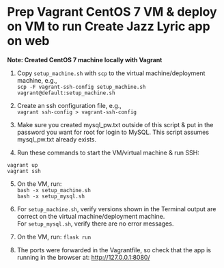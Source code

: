# Prep Vagrant CentOS 7 VM & deploy on VM to run Create Jazz Lyric app on web

**Note: Created CentOS 7 machine locally with Vagrant**

1. Copy `setup_machine.sh` with `scp` to the virtual machine/deployment machine, e.g.,<br>
  `scp -F vagrant-ssh-config setup_machine.sh vagrant@default:setup_machine.sh`

2. Create an ssh configuration file, e.g.,<br>
  `vagrant ssh-config > vagrant-ssh-config`

3. Make sure you created mysql_pw.txt outside of this script & put in the password you want for root for login to MySQL. This script assumes mysql_pw.txt already exists.

4. Run these commands to start the VM/virtual machine & run SSH:<br>

  ```
  vagrant up
  vagrant ssh
  ```

5. On the VM, run:<br>
  `bash -x setup_machine.sh`<br>
  `bash -x setup_mysql.sh`

6. For `setup_machine.sh`, verify versions shown in the Terminal output are correct on the virtual machine/deployment machine.<br>
  For `setup_mysql.sh`, verify there are no error messages.

7. On the VM, run: `flask run`

8. The ports were forwarded in the Vagrantfile, so check that the app is running in the browser at: <http://127.0.0.1:8080/>
